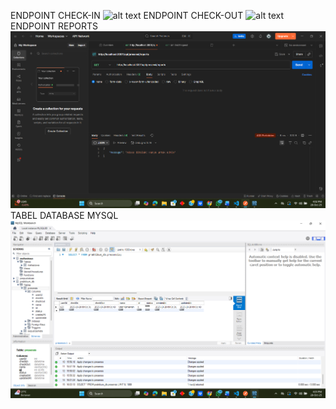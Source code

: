 ENDPOINT CHECK-IN
![alt text](<Screenshot 2025-10-28 160138.png>)
ENDPOINT CHECK-OUT
![alt text](<Screenshot 2025-10-28 160149.png>)
ENDPOINT REPORTS
![alt text](<ss/Screenshot 2025-10-28 160205.png>)
TABEL DATABASE MYSQL
![alt text](<ss/Screenshot 2025-10-28 160345.png>)
